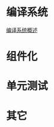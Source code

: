 # 编译系统

[编译系统概述](https://code.aliyun.com/edward.yangx/public-docs/wikis/build-system-introduction)

# 组件化

# 单元测试

# 其它
